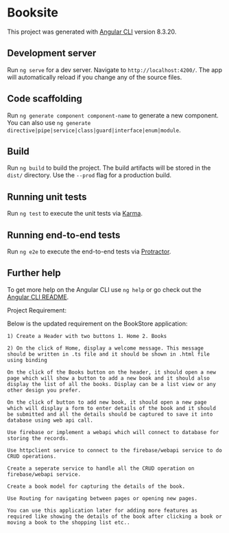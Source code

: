 # Booksite

This project was generated with [Angular CLI](https://github.com/angular/angular-cli) version 8.3.20.

## Development server

Run `ng serve` for a dev server. Navigate to `http://localhost:4200/`. The app will automatically reload if you change any of the source files.

## Code scaffolding

Run `ng generate component component-name` to generate a new component. You can also use `ng generate directive|pipe|service|class|guard|interface|enum|module`.

## Build

Run `ng build` to build the project. The build artifacts will be stored in the `dist/` directory. Use the `--prod` flag for a production build.

## Running unit tests

Run `ng test` to execute the unit tests via [Karma](https://karma-runner.github.io).

## Running end-to-end tests

Run `ng e2e` to execute the end-to-end tests via [Protractor](http://www.protractortest.org/).

## Further help

To get more help on the Angular CLI use `ng help` or go check out the [Angular CLI README](https://github.com/angular/angular-cli/blob/master/README.md).


Project Requirement:

Below is the updated requirement on the BookStore application:

    1) Create a Header with two buttons 1. Home 2. Books

    2) On the click of Home, display a welcome message. This message should be written in .ts file and it should be shown in .html file using binding

    On the click of the Books button on the header, it should open a new page which will show a button to add a new book and it should also display the list of all the books. Display can be a list view or any other design you prefer.

    On the click of button to add new book, it should open a new page which will display a form to enter details of the book and it should be submitted and all the details should be captured to save it into database using web api call.

    Use firebase or implement a webapi which will connect to database for storing the records.

    Use httpclient service to connect to the firebase/webapi service to do CRUD operations.

    Create a seperate service to handle all the CRUD operation on firebase/webapi service.

    Create a book model for capturing the details of the book.

    Use Routing for navigating between pages or opening new pages.

    You can use this application later for adding more features as required like showing the details of the book after clicking a book or moving a book to the shopping list etc..

